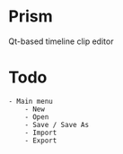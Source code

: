 Prism
=====

Qt-based timeline clip editor

Todo
====
	- Main menu
		- New
		- Open
		- Save / Save As
		- Import
		- Export
